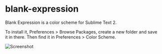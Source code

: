 blank-expression
================

Blank Expression is a color scheme for Sublime Text 2.

To install it, Preferences > Browse Packages, create a new folder and save it in there. Then find it in Preferences > Color Scheme.

![Screenshot](http://pidg.github.io/demo.png)
